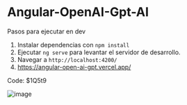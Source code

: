 # Angular-OpenAI-Gpt-AI

Pasos para ejecutar en dev

1. Instalar dependencias con `npm install`
2. Ejecutar `ng serve` para levantar el servidor de desarrollo.
3. Navegar a `http://localhost:4200/`
4. https://angular-open-ai-gpt.vercel.app/

Code: $1Q5t9
   
![image](https://github.com/floreschris/Angular-OpenAI-Gpt/assets/97532730/a112cd33-2696-40ef-a314-4a2c1e77ea92)
